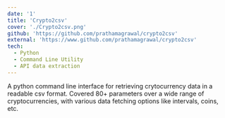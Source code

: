 ```yaml
---
date: '1'
title: 'Crypto2csv'
cover: './Crypto2csv.png'
github: 'https://github.com/prathamagrawal/crypto2csv'
external: 'https://www.github.com/prathamagrawal/crypto2csv'
tech:
  - Python
  - Command Line Utility
  - API data extraction
---
```


A python command line interface for retrieving crytocurrency data in a readable csv format. Covered 80+ parameters over a wide range of cryptocurrencies, with various data fetching options like intervals, coins, etc.
